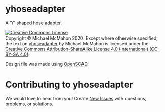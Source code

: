 # yhoseadapter

A 'Y' shaped hose adapter.

<a rel="license" href="http://creativecommons.org/licenses/by-sa/4.0/"><img alt="Creative Commons License" style="border-width:0" src="https://i.creativecommons.org/l/by-sa/4.0/88x31.png" /></a><br>Copyright © Michael McMahon 2020.  Except where otherwise specified, the text on <a href="https://github.com/TechnologyClassroom/yhoseadapter">yhoseadapter</a> by Michael McMahon is licensed under the <a href="https://creativecommons.org/licenses/by-sa/4.0/">Creative Commons Attribution-ShareAlike License 4.0 (International) (CC-BY-SA 4.0)</a>.

Design file was made using [OpenSCAD](http://www.openscad.org/).

# Contributing to yhoseadapter

We would love to hear from you!  Create [New Issues](https://github.com/TechnologyClassroom/yhoseadapter/issues/new)
with questions, problems, or solutions.
